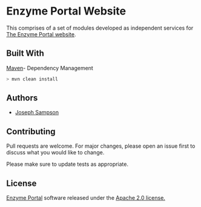# Enzyme Portal Website

This comprises of a set of modules developed as independent services for [The Enzyme Portal website](https://www.ebi.ac.uk/enzymeportal/).

## Built With

[Maven](https://maven.apache.org/)- Dependency Management


```bash
> mvn clean install
```
## Authors

* [Joseph Sampson](https://www.linkedin.com/in/joseph-sampson-o-66399b30/)

## Contributing
Pull requests are welcome. For major changes, please open an issue first to discuss what you would like to change.

Please make sure to update tests as appropriate.

## License

[Enzyme Portal](https://www.ebi.ac.uk/enzymeportal/) software released under the [Apache 2.0 license.](https://www.apache.org/licenses/LICENSE-2.0.html)
